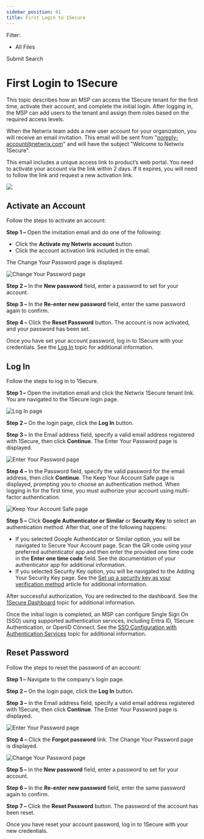 ```yaml
---
sidebar_position: 61
title: First Login to 1Secure
---
```


Filter: 

* All Files

Submit Search

# First Login to 1Secure

This topic describes how an MSP can access the 1Secure tenant for the first time, activate their account, and complete the initial login. After logging in, the MSP can add users to the tenant and assign them roles based on the required access levels.

When the Netwrix team adds a new user account for your organization, you will receive an email invitation. This email will be sent from "noreply-account@netwrix.com" and will have the subject "Welcome to Netwrix 1Secure".

This email includes a unique access link to product’s web portal. You need to activate your account via the link within 2 days. If it expires, you will need to follow the link and request a new activation link.

![](../../../Resources/Images/1Secure/AccountActivation.png)

## Activate an Account

Follow the steps to activate an account:

**Step 1 –** Open the invitation email and do one of the following:

* Click the **Activate my Netwrix account** button
* Click the account activation link included in the email.

The Change Your Password page is displayed.

![Change Your Password page](../../../Resources/Images/1Secure/ChangePassword.png "Change Your Password page")

**Step 2 –** In the **New password** field, enter a password to set for your account.

**Step 3 –** In the **Re-enter new password** field, enter the same password again to confirm.

**Step 4 –** Click the **Reset Password** button. The account is now activated, and your password has been set.

Once you have set your account password, log in to 1Secure with your credentials. See the [Log In](#Log "Log In") topic for additional information.

## Log In

Follow the steps to log in to 1Secure.

**Step 1 –** Open the invitation email and click the Netwrix 1Secure tenant link. You are navigated to the 1Secure login page.

![Log In page](../../../Resources/Images/1Secure/CompanyLogin.png "Log In page")

**Step 2 –** On the login page, click the **Log In** button.

**Step 3 –** In the Email address field, specify a valid email address registered with 1Secure, then click **Continue**. The Enter Your Password page is displayed.

![Enter Your Password page](../../../Resources/Images/1Secure/PasswordPage.png "Enter Your Password page")

**Step 4 –** In the Password field, specify the valid password for the email address, then click **Continue**. The Keep Your Account Safe page is displayed, prompting you to choose an authentication method. When logging in for the first time, you must authorize your account using multi-factor authentication.

![Keep Your Account Safe page](../../../Resources/Images/1Secure/AuthenticationMethods.png "Keep Your Account Safe page")

**Step 5 –** Click **Google Authenticator or Similar** or **Security Key** to select an authentication method. After that, one of the following happens:

* If you selected Google Authenticator or Similar option, you will be navigated to Secure Your Account page. Scan the QR code using your preferred authenticator app and then enter the provided one time code in the **Enter one time code** field. See the documentation of your authenticator app for additional information.
* If you selected Security Key option, you will be navigated to the Adding Your Security Key page. See the [Set up a security key as your verification method](https://support.microsoft.com/en-us/account-billing/set-up-a-security-key-as-your-verification-method-2911cacd-efa5-4593-ae22-e09ae14c6698 "Set up a security key as your verification method") article for additional information.

After successful authorization, You are redirected to the dashboard. See the [1Secure Dashboard](../Dashboard/Overview "1Secure Dashboard") topic for additional information.

Once the initial login is completed, an MSP can configure Single Sign On (SSO) using supported authentication services, including Entra ID, 1Secure Authentication, or OpenID Connect. See the [SSO Configuration with Authentication Services](SSO#SSO "SSO Configuration with Authentication Services") topic for additional information.

## Reset Password

Follow the steps to reset the password of an account:

**Step 1 –** Navigate to the company's login page.

**Step 2 –** On the login page, click the **Log In** button.

**Step 3 –** In the Email address field, specify a valid email address registered with 1Secure, then click **Continue**. The Enter Your Password page is displayed.

![Enter Your Password page](../../../Resources/Images/1Secure/PasswordPage.png "Enter Your Password page")

**Step 4 –** Click the **Forgot password** link. The Change Your Password page is displayed.

![Change Your Password page](../../../Resources/Images/1Secure/ChangePassword.png "Change Your Password page")

**Step 5 –** In the **New password** field, enter a password to set for your account.

**Step 6 –** In the **Re-enter new password** field, enter the same password again to confirm.

**Step 7 –** Click the **Reset Password** button. The password of the account has been reset.

Once you have reset your account password, log in to 1Secure with your new credentials.